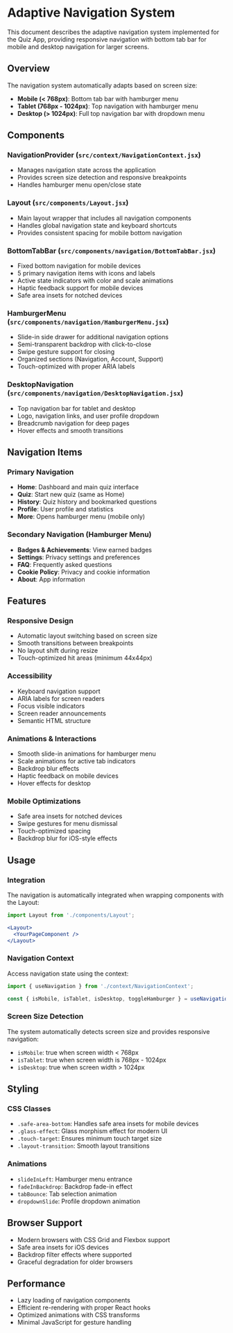 # Adaptive Navigation System

This document describes the adaptive navigation system implemented for the Quiz App, providing responsive navigation with bottom tab bar for mobile and desktop navigation for larger screens.

## Overview

The navigation system automatically adapts based on screen size:
- **Mobile (< 768px)**: Bottom tab bar with hamburger menu
- **Tablet (768px - 1024px)**: Top navigation with hamburger menu
- **Desktop (> 1024px)**: Full top navigation bar with dropdown menu

## Components

### NavigationProvider (`src/context/NavigationContext.jsx`)
- Manages navigation state across the application
- Provides screen size detection and responsive breakpoints
- Handles hamburger menu open/close state

### Layout (`src/components/Layout.jsx`)
- Main layout wrapper that includes all navigation components
- Handles global navigation state and keyboard shortcuts
- Provides consistent spacing for mobile bottom navigation

### BottomTabBar (`src/components/navigation/BottomTabBar.jsx`)
- Fixed bottom navigation for mobile devices
- 5 primary navigation items with icons and labels
- Active state indicators with color and scale animations
- Haptic feedback support for mobile devices
- Safe area insets for notched devices

### HamburgerMenu (`src/components/navigation/HamburgerMenu.jsx`)
- Slide-in side drawer for additional navigation options
- Semi-transparent backdrop with click-to-close
- Swipe gesture support for closing
- Organized sections (Navigation, Account, Support)
- Touch-optimized with proper ARIA labels

### DesktopNavigation (`src/components/navigation/DesktopNavigation.jsx`)
- Top navigation bar for tablet and desktop
- Logo, navigation links, and user profile dropdown
- Breadcrumb navigation for deep pages
- Hover effects and smooth transitions

## Navigation Items

### Primary Navigation
- **Home**: Dashboard and main quiz interface
- **Quiz**: Start new quiz (same as Home)
- **History**: Quiz history and bookmarked questions
- **Profile**: User profile and statistics
- **More**: Opens hamburger menu (mobile only)

### Secondary Navigation (Hamburger Menu)
- **Badges & Achievements**: View earned badges
- **Settings**: Privacy settings and preferences
- **FAQ**: Frequently asked questions
- **Cookie Policy**: Privacy and cookie information
- **About**: App information

## Features

### Responsive Design
- Automatic layout switching based on screen size
- Smooth transitions between breakpoints
- No layout shift during resize
- Touch-optimized hit areas (minimum 44x44px)

### Accessibility
- Keyboard navigation support
- ARIA labels for screen readers
- Focus visible indicators
- Screen reader announcements
- Semantic HTML structure

### Animations & Interactions
- Smooth slide-in animations for hamburger menu
- Scale animations for active tab indicators
- Backdrop blur effects
- Haptic feedback on mobile devices
- Hover effects for desktop

### Mobile Optimizations
- Safe area insets for notched devices
- Swipe gestures for menu dismissal
- Touch-optimized spacing
- Backdrop blur for iOS-style effects

## Usage

### Integration
The navigation is automatically integrated when wrapping components with the Layout:

```jsx
import Layout from './components/Layout';

<Layout>
  <YourPageComponent />
</Layout>
```

### Navigation Context
Access navigation state using the context:

```jsx
import { useNavigation } from './context/NavigationContext';

const { isMobile, isTablet, isDesktop, toggleHamburger } = useNavigation();
```

### Screen Size Detection
The system automatically detects screen size and provides responsive navigation:
- `isMobile`: true when screen width < 768px
- `isTablet`: true when screen width is 768px - 1024px  
- `isDesktop`: true when screen width > 1024px

## Styling

### CSS Classes
- `.safe-area-bottom`: Handles safe area insets for mobile devices
- `.glass-effect`: Glass morphism effect for modern UI
- `.touch-target`: Ensures minimum touch target size
- `.layout-transition`: Smooth layout transitions

### Animations
- `slideInLeft`: Hamburger menu entrance
- `fadeInBackdrop`: Backdrop fade-in effect
- `tabBounce`: Tab selection animation
- `dropdownSlide`: Profile dropdown animation

## Browser Support
- Modern browsers with CSS Grid and Flexbox support
- Safe area insets for iOS devices
- Backdrop filter effects where supported
- Graceful degradation for older browsers

## Performance
- Lazy loading of navigation components
- Efficient re-rendering with proper React hooks
- Optimized animations with CSS transforms
- Minimal JavaScript for gesture handling